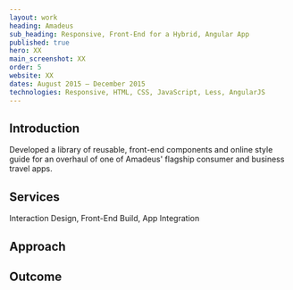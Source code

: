 ```yaml
---
layout: work
heading: Amadeus
sub_heading: Responsive, Front-End for a Hybrid, Angular App
published: true
hero: XX
main_screenshot: XX
order: 5
website: XX
dates: August 2015 – December 2015
technologies: Responsive, HTML, CSS, JavaScript, Less, AngularJS
---
```


## Introduction
Developed a library of reusable, front-end components and online style guide for an overhaul of one of Amadeus' flagship consumer and business travel apps.

## Services
Interaction Design, Front-End Build, App Integration

## Approach

## Outcome
